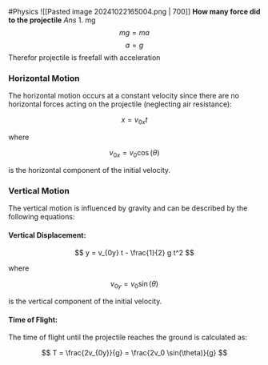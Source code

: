 #Physics 
![[Pasted image 20241022165004.png | 700]]
**How many force did to the projectile**
*Ans* 1. mg 
$$mg = ma$$
$$a = g$$
Therefor projectile is freefall with acceleration

### Horizontal Motion

The horizontal motion occurs at a constant velocity since there are no horizontal forces acting on the projectile (neglecting air resistance):

$$
x = v_{0x} t
$$

where

$$
v_{0x} = v_0 \cos(\theta)
$$

is the horizontal component of the initial velocity.

### Vertical Motion

The vertical motion is influenced by gravity and can be described by the following equations:

#### Vertical Displacement:

$$
y = v_{0y} t - \frac{1}{2} g t^2
$$

where

$$
v_{0y} = v_0 \sin(\theta)
$$

is the vertical component of the initial velocity.

#### Time of Flight:

The time of flight until the projectile reaches the ground is calculated as:

$$
T = \frac{2v_{0y}}{g} = \frac{2v_0 \sin(\theta)}{g}
$$

